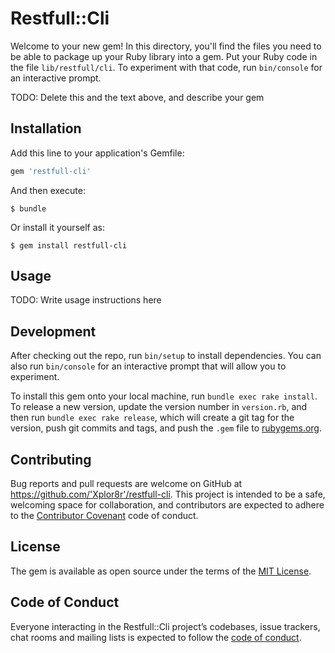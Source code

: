 # Restfull::Cli

Welcome to your new gem! In this directory, you'll find the files you need to be able to package up your Ruby library into a gem. Put your Ruby code in the file `lib/restfull/cli`. To experiment with that code, run `bin/console` for an interactive prompt.

TODO: Delete this and the text above, and describe your gem

## Installation

Add this line to your application's Gemfile:

```ruby
gem 'restfull-cli'
```

And then execute:

    $ bundle

Or install it yourself as:

    $ gem install restfull-cli

## Usage

TODO: Write usage instructions here

## Development

After checking out the repo, run `bin/setup` to install dependencies. You can also run `bin/console` for an interactive prompt that will allow you to experiment.

To install this gem onto your local machine, run `bundle exec rake install`. To release a new version, update the version number in `version.rb`, and then run `bundle exec rake release`, which will create a git tag for the version, push git commits and tags, and push the `.gem` file to [rubygems.org](https://rubygems.org).

## Contributing

Bug reports and pull requests are welcome on GitHub at https://github.com/'Xplor8r'/restfull-cli. This project is intended to be a safe, welcoming space for collaboration, and contributors are expected to adhere to the [Contributor Covenant](http://contributor-covenant.org) code of conduct.

## License

The gem is available as open source under the terms of the [MIT License](https://opensource.org/licenses/MIT).

## Code of Conduct

Everyone interacting in the Restfull::Cli project’s codebases, issue trackers, chat rooms and mailing lists is expected to follow the [code of conduct](https://github.com/'Xplor8r'/restfull-cli/blob/master/CODE_OF_CONDUCT.md).
